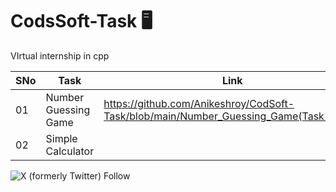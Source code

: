 # CodsSoft-Task 🖥️

VIrtual internship in cpp 

| SNo | Task | Link |
| ----------- | ----------- | ----------- |
| 01 | Number Guessing Game | https://github.com/Anikeshroy/CodSoft-Task/blob/main/Number_Guessing_Game(Task%201)) |
| 02 | Simple Calculator | 

![X (formerly Twitter) Follow](https://img.shields.io/twitter/follow/:@Anikesh97)
